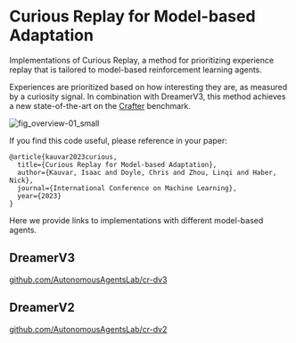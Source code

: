 # Curious Replay for Model-based Adaptation
Implementations of Curious Replay, a method for prioritizing experience replay that is tailored to model-based reinforcement learning agents.

Experiences are prioritized based on how interesting they are, as measured by a curiosity signal. 
In combination with DreamerV3, this method achieves a new state-of-the-art on the [Crafter](https://github.com/danijar/crafter) benchmark.

![fig_overview-01_small](https://user-images.githubusercontent.com/903830/236350331-b7aacb2c-671a-4137-90c2-b4dd210ebf30.png)

If you find this code useful, please reference in your paper:

```
@article{kauvar2023curious,
  title={Curious Replay for Model-based Adaptation},
  author={Kauvar, Isaac and Doyle, Chris and Zhou, Linqi and Haber, Nick},
  journal={International Conference on Machine Learning},
  year={2023}
}
```

Here we provide links to implementations with different model-based agents. 

## DreamerV3
[github.com/AutonomousAgentsLab/cr-dv3][dv3]

## DreamerV2
[github.com/AutonomousAgentsLab/cr-dv2][dv2]


[dv3]: https://github.com/AutonomousAgentsLab/cr-dv3
[dv2]: https://github.com/AutonomousAgentsLab/cr-dv2

[paper]: 
[website]: 
[tweet]: 
[example]: 
